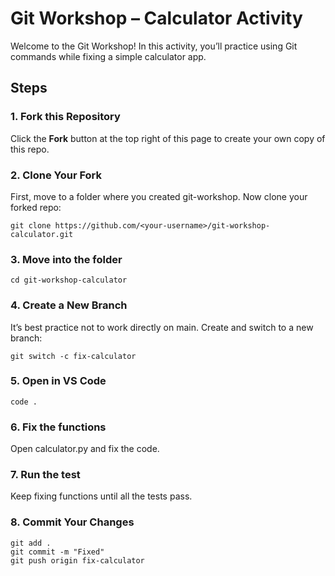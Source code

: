 # Git Workshop – Calculator Activity 

Welcome to the Git Workshop! 
In this activity, you’ll practice using Git commands while fixing a simple calculator app.  

## Steps  

### 1. Fork this Repository  
Click the **Fork** button at the top right of this page to create your own copy of this repo.  

### 2. Clone Your Fork  
First, move to a folder where you created git-workshop.
Now clone your forked repo:
```
git clone https://github.com/<your-username>/git-workshop-calculator.git
```

### 3. Move into the folder
```
cd git-workshop-calculator
```

### 4. Create a New Branch
It’s best practice not to work directly on main. Create and switch to a new branch:
```
git switch -c fix-calculator
```

### 5. Open in VS Code
```
code .
```

### 6. Fix the functions
Open calculator.py and fix the code.

### 7. Run the test
Keep fixing functions until all the tests pass.

### 8. Commit Your Changes
```
git add .
git commit -m "Fixed"
git push origin fix-calculator
```
